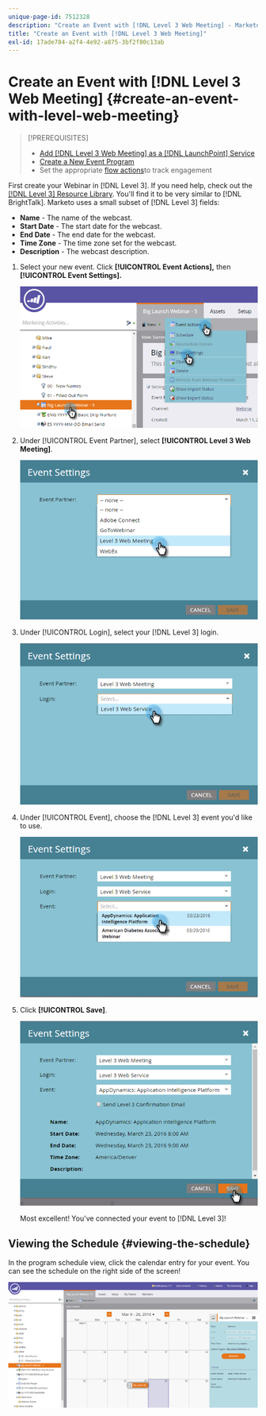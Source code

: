 ```yaml
---
unique-page-id: 7512328
description: "Create an Event with [!DNL Level 3 Web Meeting] - Marketo Docs - Product Documentation"
title: "Create an Event with [!DNL Level 3 Web Meeting]"
exl-id: 17ade784-a2f4-4e92-a875-3bf2f80c13ab
---
```

# Create an Event with [!DNL Level 3 Web Meeting] {#create-an-event-with-level-web-meeting}

>[!PREREQUISITES]
>
>* [Add [!DNL Level 3 Web Meeting] as a [!DNL LaunchPoint] Service](/help/marketo/product-docs/administration/additional-integrations/add-level-3-web-meeting-as-a-launchpoint-service.md)
>* [Create a New Event Program](/help/marketo/product-docs/demand-generation/events/understanding-events/create-a-new-event-program.md)
>* Set the appropriate [flow actions](/help/marketo/product-docs/core-marketo-concepts/smart-campaigns/flow-actions/add-a-flow-step-to-a-smart-campaign.md)to track engagement

First create your Webinar in [!DNL Level 3]. If you need help, check out the [[!DNL Level 3] Resource Library](https://www.level3.com/en/resource-library/). You'll find it to be very similar to [!DNL BrightTalk].  Marketo uses a small subset of [!DNL Level 3] fields:

* **Name** - The name of the webcast.
* **Start Date** - The start date for the webcast.
* **End Date** - The end date for the webcast.
* **Time Zone** - The time zone set for the webcast.
* **Description** - The webcast description.

1. Select your new event. Click **[!UICONTROL Event Actions],** then **[!UICONTROL Event Settings].**

   ![](assets/image2016-3-24-15-3a40-3a39.png)

1. Under [!UICONTROL Event Partner], select **[!UICONTROL Level 3 Web Meeting]**.

   ![](assets/image2016-3-24-15-3a42-3a10.png)

1. Under [!UICONTROL Login], select your [!DNL Level 3] login.

   ![](assets/image2016-3-24-15-3a43-3a43.png)

1. Under [!UICONTROL Event], choose the [!DNL Level 3] event you'd like to use.

   ![](assets/image2016-3-24-15-3a44-3a41.png)

1. Click **[!UICONTROL Save]**.

   ![](assets/image2016-3-24-15-3a45-3a31.png)

   Most excellent! You've connected your event to [!DNL Level 3]!

## Viewing the Schedule  {#viewing-the-schedule}

   In the program schedule view, click the calendar entry for your event. You can see the schedule on the right side of the screen!

   ![](assets/image2016-3-24-15-3a51-3a7.png)
